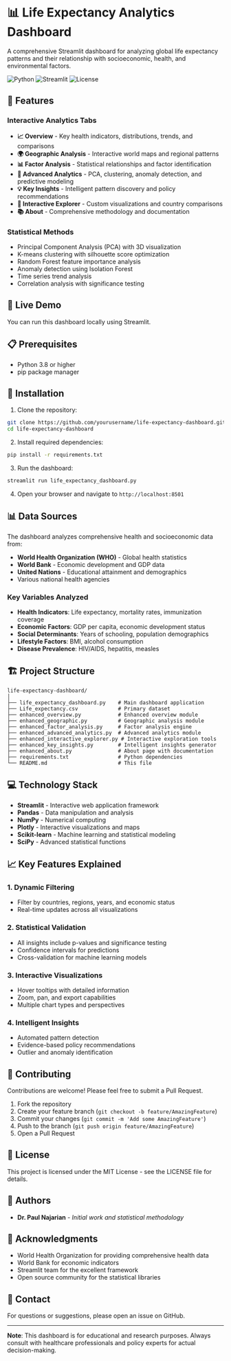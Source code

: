 # 📊 Life Expectancy Analytics Dashboard

A comprehensive Streamlit dashboard for analyzing global life expectancy patterns and their relationship with socioeconomic, health, and environmental factors.

![Python](https://img.shields.io/badge/Python-3.8%2B-blue)
![Streamlit](https://img.shields.io/badge/Streamlit-1.0%2B-red)
![License](https://img.shields.io/badge/License-MIT-green)

## 🌟 Features

### Interactive Analytics Tabs
- **📈 Overview** - Key health indicators, distributions, trends, and comparisons
- **🌍 Geographic Analysis** - Interactive world maps and regional patterns
- **📊 Factor Analysis** - Statistical relationships and factor identification
- **🔬 Advanced Analytics** - PCA, clustering, anomaly detection, and predictive modeling
- **💡 Key Insights** - Intelligent pattern discovery and policy recommendations
- **🎯 Interactive Explorer** - Custom visualizations and country comparisons
- **📚 About** - Comprehensive methodology and documentation

### Statistical Methods
- Principal Component Analysis (PCA) with 3D visualization
- K-means clustering with silhouette score optimization
- Random Forest feature importance analysis
- Anomaly detection using Isolation Forest
- Time series trend analysis
- Correlation analysis with significance testing

## 🚀 Live Demo

You can run this dashboard locally using Streamlit.

## 📋 Prerequisites

- Python 3.8 or higher
- pip package manager

## 🔧 Installation

1. Clone the repository:
```bash
git clone https://github.com/yourusername/life-expectancy-dashboard.git
cd life-expectancy-dashboard
```

2. Install required dependencies:
```bash
pip install -r requirements.txt
```

3. Run the dashboard:
```bash
streamlit run life_expectancy_dashboard.py
```

4. Open your browser and navigate to `http://localhost:8501`

## 📊 Data Sources

The dashboard analyzes comprehensive health and socioeconomic data from:
- **World Health Organization (WHO)** - Global health statistics
- **World Bank** - Economic development and GDP data
- **United Nations** - Educational attainment and demographics
- Various national health agencies

### Key Variables Analyzed
- **Health Indicators**: Life expectancy, mortality rates, immunization coverage
- **Economic Factors**: GDP per capita, economic development status
- **Social Determinants**: Years of schooling, population demographics
- **Lifestyle Factors**: BMI, alcohol consumption
- **Disease Prevalence**: HIV/AIDS, hepatitis, measles

## 🏗️ Project Structure

```
life-expectancy-dashboard/
│
├── life_expectancy_dashboard.py    # Main dashboard application
├── Life_expectancy.csv             # Primary dataset
├── enhanced_overview.py            # Enhanced overview module
├── enhanced_geographic.py          # Geographic analysis module
├── enhanced_factor_analysis.py     # Factor analysis engine
├── enhanced_advanced_analytics.py  # Advanced analytics module
├── enhanced_interactive_explorer.py # Interactive exploration tools
├── enhanced_key_insights.py        # Intelligent insights generator
├── enhanced_about.py               # About page with documentation
├── requirements.txt                # Python dependencies
└── README.md                       # This file
```

## 💻 Technology Stack

- **Streamlit** - Interactive web application framework
- **Pandas** - Data manipulation and analysis
- **NumPy** - Numerical computing
- **Plotly** - Interactive visualizations and maps
- **Scikit-learn** - Machine learning and statistical modeling
- **SciPy** - Advanced statistical functions

## 📈 Key Features Explained

### 1. Dynamic Filtering
- Filter by countries, regions, years, and economic status
- Real-time updates across all visualizations

### 2. Statistical Validation
- All insights include p-values and significance testing
- Confidence intervals for predictions
- Cross-validation for machine learning models

### 3. Interactive Visualizations
- Hover tooltips with detailed information
- Zoom, pan, and export capabilities
- Multiple chart types and perspectives

### 4. Intelligent Insights
- Automated pattern detection
- Evidence-based policy recommendations
- Outlier and anomaly identification

## 🤝 Contributing

Contributions are welcome! Please feel free to submit a Pull Request.

1. Fork the repository
2. Create your feature branch (`git checkout -b feature/AmazingFeature`)
3. Commit your changes (`git commit -m 'Add some AmazingFeature'`)
4. Push to the branch (`git push origin feature/AmazingFeature`)
5. Open a Pull Request

## 📝 License

This project is licensed under the MIT License - see the LICENSE file for details.

## 👥 Authors

- **Dr. Paul Najarian** - *Initial work and statistical methodology*

## 🙏 Acknowledgments

- World Health Organization for providing comprehensive health data
- World Bank for economic indicators
- Streamlit team for the excellent framework
- Open source community for the statistical libraries

## 📧 Contact

For questions or suggestions, please open an issue on GitHub.

---

**Note**: This dashboard is for educational and research purposes. Always consult with healthcare professionals and policy experts for actual decision-making.